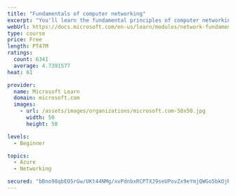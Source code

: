 ```yaml
---
title: "Fundamentals of computer networking"
excerpt: "You'll learn the fundamental principles of computer networking to prepare you for the Azure admin and developer learning paths."
webUrl: https://docs.microsoft.com/en-us/learn/modules/network-fundamentals/
type: course
price: Free
length: PT47M
ratings:
  count: 6341
  average: 4.7391577
heat: 61

provider:
  name: Microsoft Learn
  domain: microsoft.com
  images:
    - url: /assets/images/organizations/microsoft.com-50x50.jpg
      width: 50
      height: 50

levels:
  - Beginner

topics:
  - Azure
  - Networking

secured: "bBno98qbEO5rGw/UKt44NMg/xvPdnbxRCPTXJ9seUPovZx9eYmjQWGo5bkOjRjst4PDJ4xtNo14//nH7eh5t7vq5MH4bLwUj573eemy4YMIzlYGsybhwjCRwrC+pqeCaLD5CR/GxhNXiiEgz8PrGWS9GFR8/YfUEVa8qApqrIGnZhg3ij29yvmMqHQYYZYP6WE6q/Su/3f63OTncNzlqJkji/AxsChIJDixUteSIbmBCb/or+HAxnfAxCJvy33Q3YrttBHFHVScRbI+13iaSKBCD+oQRhHgwByoCIKYC5OyMryQoPqzdU8O2Qls4bZ3Dhm+2oZMPi0V9XNTTy1xQx6jNGCjiKBH7CBMdbS6AfFGXNDgmNgLZRjk6s2N0WQY2qBwSu5farOdM8LYALz6Gd/P/eHz3SGWT8/E3CGE8Q+w=;U0sgcEXOQrC41k/ybcTDwQ=="
---
```


